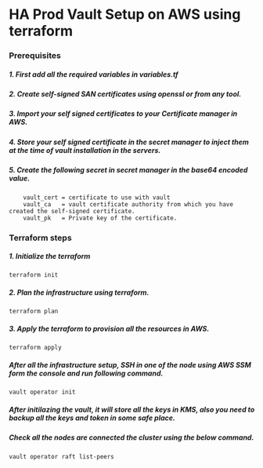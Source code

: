 # HA Prod Vault Setup on AWS using terraform


### Prerequisites

##### 1. First add all the required variables in variables.tf
##### 2. Create self-signed SAN certificates using openssl or from any tool.
##### 3. Import your self signed certificates to your Certificate manager in AWS.
##### 4. Store your self signed certificate in the secret manager to inject them at the time of vault installation in the servers.
##### 5. Create the following secret in secret manager in the base64 encoded value.
 
 		vault_cert = certificate to use with vault
  		vault_ca   = vault certificate authority from which you have created the self-signed certificate.
  		vault_pk   = Private key of the certificate.

### Terraform steps

##### 1. Initialize the terraform

	terraform init

##### 2. Plan the infrastructure using terraform.

	terraform plan

##### 3. Apply the terraform to provision all the resources in AWS.

	terraform apply

##### After all the infrastructure setup, SSH in one of the node using AWS SSM form the console and run following command.

	vault operator init

##### After initilazing the vault, it will store all the keys in KMS, also you need to backup all the keys and token in some safe place.

##### Check all the nodes are connected the cluster using the below command.

	vault operator raft list-peers